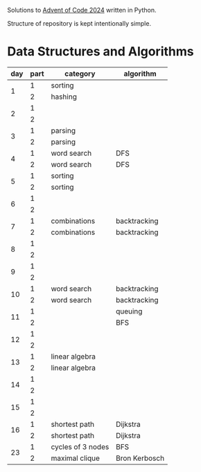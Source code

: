 Solutions to [Advent of Code 2024](https://adventofcode.com/2024/) written in Python.

Structure of repository is kept intentionally simple.

# Data Structures and Algorithms
<table>
    <thead>
        <tr>
            <th>day</th>             <th>part</th>         <th>category</th>         <th>algorithm</th>
        </tr>
    </thead>
    <tbody>
        <tr>  <!-- day 1 -->
            <td rowspan=2> 1 </td>     <td> 1</td>         <td> sorting </td>
        </tr>
        <tr>  <!-- day 2 -->
            <td> 2 </td>
            <td> hashing </td>
        </tr>
        <tr>
            <td rowspan=2> 2 </td>
            <td> 1</td>
        </tr>
        <tr>
            <td> 2 </td>
        </tr>
        <tr> <!-- day 3 -->
            <td rowspan=2> 3 </td>
            <td> 1 </td>
            <td> parsing  </td>
        </tr>
        <tr>
            <td> 2 </td>
            <td> parsing </td>
        </tr>
        <tr> <!-- day 4 -->
            <td rowspan=2> 4 </td>
            <td> 1 </td>
            <td> word search  </td>
            <td> DFS  </td>
        </tr>
        <tr>
            <td> 2 </td>
            <td> word search  </td>
            <td> DFS  </td>
        </tr>
        <tr> <!-- day 5 -->
            <td rowspan=2> 5 </td>
            <td> 1 </td>
            <td> sorting  </td>
        </tr>
        <tr>
            <td> 2 </td>
            <td> sorting  </td>
        </tr>
        <tr> <!-- day 6 -->
            <td rowspan=2> 6 </td>
            <td> 1 </td>
        </tr>
        <tr>
            <td> 2 </td>
        </tr>
        <tr> <!-- day 7 -->
            <td rowspan=2> 7 </td>
            <td> 1 </td>
            <td> combinations </td>
            <td> backtracking </td>
        </tr>
        <tr>
            <td> 2 </td>
            <td> combinations </td>
            <td> backtracking </td>
        </tr>
        <tr> <!-- day 8 -->
            <td rowspan=2> 8 </td>
            <td> 1 </td>
        </tr>
        <tr>
            <td> 2 </td>
        </tr>
        <tr> <!-- day 9 -->
            <td rowspan=2> 9 </td>
            <td> 1 </td>
        </tr>
        <tr>
            <td> 2 </td>
        </tr>
        <tr> <!-- day 10 -->
            <td rowspan=2> 10 </td>
            <td> 1 </td>
            <td> word search </td>
            <td> backtracking </td>
        </tr>
        <tr>
            <td> 2 </td>
            <td> word search </td>
            <td> backtracking </td>
        </tr>
        <tr> <!-- day 11 -->
            <td rowspan=2> 11 </td>
            <td> 1 </td>
            <td> </td>
            <td> queuing </td>
        </tr>
        <tr>
            <td> 2 </td>
            <td> </td>
            <td> BFS </td>
        </tr>
        <tr> <!-- day 12 -->
            <td rowspan=2> 12 </td>
            <td> 1 </td>
            <td> </td>
            <td> </td>
        </tr>
        <tr>
            <td> 2 </td>
            <td> </td>
            <td> </td>
        </tr>
        <tr> <!-- day 13 -->
            <td rowspan=2> 13 </td>
            <td> 1 </td>
            <td> linear algebra </td>
            <td> </td>
        </tr>
        <tr>
            <td> 2 </td>
            <td> linear algebra </td>
            <td> </td>
        </tr>
        <tr> <!-- day 14 -->
            <td rowspan=2> 14 </td>
            <td> 1 </td>
            <td> </td>
            <td> </td>
        </tr>
        <tr>
            <td> 2 </td>
            <td> </td>
            <td> </td>
        </tr>
        <tr> <!-- day 15 -->
            <td rowspan=2> 15 </td>
            <td> 1 </td>
            <td> </td>
            <td> </td>
        </tr>
        <tr>
            <td> 2 </td>
            <td> </td>
            <td> </td>
        </tr>
        <tr> <!-- day 16 -->
            <td rowspan=2> 16 </td>
            <td> 1 </td>
            <td> shortest path </td>
            <td> Dijkstra </td>
        </tr>
        <tr>
            <td> 2 </td>
            <td> shortest path </td>
            <td> Dijkstra </td>
        </tr>
        <tr> <!-- day 23 -->
            <td rowspan=2> 23 </td>
            <td> 1 </td>
            <td> cycles of 3 nodes </td>
            <td> BFS </td>
        </tr>
        <tr>
            <td> 2 </td>
            <td> maximal clique </td>
            <td> Bron Kerbosch </td>
        </tr>
    </tbody>
</table>
